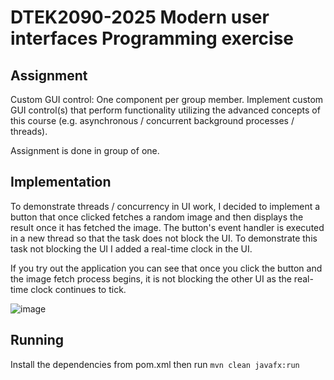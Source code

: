 # DTEK2090-2025 Modern user interfaces Programming exercise

## Assignment

Custom GUI control: One component per group member. Implement custom GUI control(s) that perform functionality utilizing the advanced concepts
of this course (e.g. asynchronous / concurrent background processes / threads).

Assignment is done in group of one.

## Implementation

To demonstrate threads / concurrency in UI work, I decided to implement a button that once clicked fetches a random image and then displays the result once it has fetched the image.
The button's event handler is executed in a new thread so that the task does not block the UI. To demonstrate this task not blocking the UI I added a real-time clock in the UI.

If you try out the application you can see that once you click the button and the image fetch process begins, it is not blocking the other UI as the real-time clock continues to tick.

![image](https://github.com/user-attachments/assets/c6354a21-91d7-4c15-96ec-21c907b0a051)

## Running

Install the dependencies from pom.xml
then run
```mvn clean javafx:run```
